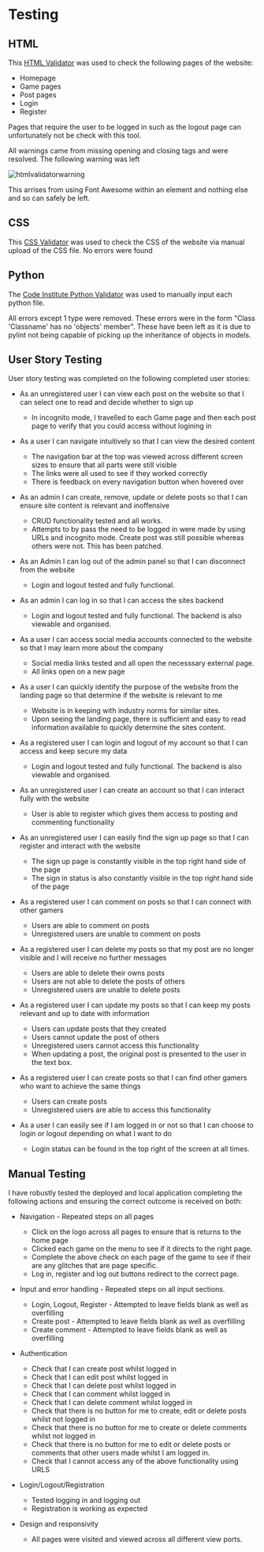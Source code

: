 # Testing

## HTML

This [HTML Validator](https://validator.w3.org/nu/) was used to check the following pages of the website:
- Homepage
- Game pages
- Post pages
- Login
- Register

Pages that require the user to be logged in such as the logout page can unfortunately not be check with this tool. 

All warnings came from missing opening and closing tags and were resolved. The following warning was left

![htmlvalidatorwarning](media/readme/htmlvalidator.JPG)

This arrises from using Font Awesome within an element and nothing else and so can safely be left.

## CSS

This [CSS Validator](https://jigsaw.w3.org/css-validator/validator) was used to check the CSS of the website via manual upload of the CSS file. No errors were found

## Python

The [Code Institute Python Validator](https://pep8ci.herokuapp.com/) was used to manually input each python file.

All errors except 1 type were removed. These errors were in the form "Class 'Classname' has no 'objects' member". These have been left as it is due to pylint not being capable of picking up the inheritance of objects in models.

## User Story Testing

User story testing was completed on the following completed user stories:

* As an unregistered user I can view each post on the website so that I can select one to read and decide whether to sign up
   - In incognito mode, I travelled to each Game page and then each post page to verify that you could access without logining in

* As a user I can navigate intuitively so that I can view the desired content
   - The navigation bar at the top was viewed across different screen sizes to ensure that all parts were still visible
   - The links were all used to see if they worked correctly
   - There is feedback on every navigation button when hovered over

* As an admin I can create, remove, update or delete posts so that I can ensure site content is relevant and inoffensive
   - CRUD functionality tested and all works.
   - Attempts to by pass the need to be logged in were made by using URLs and incognito mode. Create post was still possible whereas others were not. This has been patched.

* As an Admin I can log out of the admin panel so that I can disconnect from the website
   - Login and logout tested and fully functional.

* As an admin I can log in so that I can access the sites backend
   - Login and logout tested and fully functional. The backend is also viewable and organised.

* As a user I can access social media accounts connected to the website so that I may learn more about the company
   - Social media links tested and all open the necesssary external page.
   - All links open on a new page

* As a user I can quickly identify the purpose of the website from the landing page so that determine if the website is relevant to me
   - Website is in keeping with industry norms for similar sites.
   - Upon seeing the landing page, there is sufficient and easy to read information available to quickly determine the sites content.

* As a registered user I can login and logout of my account so that I can access and keep secure my data
   - Login and logout tested and fully functional. The backend is also viewable and organised.

* As an unregistered user I can create an account so that I can interact fully with the website
   - User is able to register which gives them access to posting and commenting functionality 

* As an unregistered user I can easily find the sign up page so that I can register and interact with the website
   - The sign up page is constantly visible in the top right hand side of the page
   - The sign in status is also constantly visible in the top right hand side of the page

* As a registered user I can comment on posts so that I can connect with other gamers
   - Users are able to comment on posts
   - Unregistered users are unable to comment on posts

* As a registered user I can delete my posts so that my post are no longer visible and I will receive no further messages
   - Users are able to delete their owns posts
   - Users are not able to delete the posts of others
   - Unregistered users are unable to delete posts

* As a registered user I can update my posts so that I can keep my posts relevant and up to date with information
   - Users can update posts that they created
   - Users cannot update the post of others
   - Unregistered users cannot access this functionality
   - When updating a post, the original post is presented to the user in the text box.

* As a registered user I can create posts so that I can find other gamers who want to achieve the same things
   - Users can create posts
   - Unregistered users are able to access this functionality

* As a user I can easily see if I am logged in or not so that I can choose to login or logout depending on what I want to do
   - Login status can be found in the top right of the screen at all times.

## Manual Testing 

I have robustly tested the deployed and local application completing the following actions and ensuring the correct outcome is received on both:

* Navigation - Repeated steps on all pages
    
    * Click on the logo across all pages to ensure that is returns to the home page
    * Clicked each game on the menu to see if it directs to the right page.
    * Complete the above check on each page of the game to see if their are any glitches that are page specific.
    * Log in, register and log out buttons redirect to the correct page.
    
* Input and error handling - Repeated steps on all input sections.
    * Login, Logout, Register - Attempted to leave fields blank as well as overfilling
    * Create post - Attempted to leave fields blank as well as overfilling
    * Create comment - Attempted to leave fields blank as well as overfilling

* Authentication
    * Check that I can create post whilst logged in
    * Check that I can edit post whilst logged in
    * Check that I can delete post whilst logged in
    * Check that I can comment whilst logged in
    * Check that I can delete comment whilst logged in
    * Check that there is no button for me to create, edit or delete posts whilst not logged in
    * Check that there is no button for me to create or delete comments whilst not logged in
    * Check that there is no button for me to edit or delete posts or comments that other users made whilst I am logged in.
    * Check that I cannot access any of the above functionality using URLS
    
* Login/Logout/Registration
    * Tested logging in and logging out
    * Registration is working as expected

* Design and responsivity
    * All pages were visited and viewed across all different view ports.
